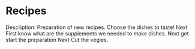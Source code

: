 # Recipes
Description: Preparation of new recipes.
Choose the dishes to taste!
Next
First know what are the supplements we needed to make dishes.
Next
get start the preparation
Next
Cut the vegies.





